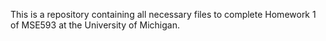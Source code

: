 This is a repository containing all necessary files to complete Homework 1 of MSE593 at the University of Michigan.
